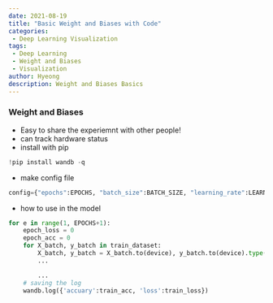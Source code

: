 ```yaml
---
date: 2021-08-19
title: "Basic Weight and Biases with Code"
categories: 
 - Deep Learning Visualization
tags:
 - Deep Learning
 - Weight and Biases
 - Visualization
author: Hyeong
description: Weight and Biases Basics
---
```


### Weight and Biases
- Easy to share the experiemnt with other people!
- can track hardware status
- install with pip
```python
!pip install wandb -q
```
- make config file

```python
config={"epochs":EPOCHS, "batch_size":BATCH_SIZE, "learning_rate":LEARNING_RATE}
```

- how to use in the model
```python
for e in range(1, EPOCHS+1):
    epoch_loss = 0
    epoch_acc = 0
    for X_batch, y_batch in train_dataset:
        X_batch, y_batch = X_batch.to(device), y_batch.to(device).type(torch.cuda.FloatTensor)
        ...

        ...
    # saving the log
    wandb.log({'accuary':train_acc, 'loss':train_loss})
```

